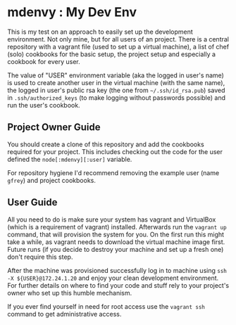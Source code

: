 # mdenvy : My Dev Env

This is my test on an approach to easily set up the development
environment. Not only mine, but for all users of an project. There is
a central repository with a vagrant file (used to set up a virtual
machine), a list of chef (solo) cookbooks for the basic setup, the
project setup and especially a cookbook for every user.

The value of "USER" environment variable (aka the logged in user's
name) is used to create another user in the virtual machine (with the
same name), the logged in user's public rsa key (the one from
`~/.ssh/id_rsa.pub`) saved in `.ssh/authorized_keys` (to make logging
without passwords possible) and run the user's cookbook.


## Project Owner Guide

You should create a clone of this repository and add the cookbooks
required for your project. This includes checking out the code for the
user defined the `node[:mdenvy][:user]` variable.

For repository hygiene I'd recommend removing the example user (name
`gfrey`) and project cookbooks.


## User Guide

All you need to do is make sure your system has vagrant and VirtualBox
(which is a requirement of vagrant) installed. Afterwards run the
  `vagrant up`
command, that will provision the system for you. On the first run this
might take a while, as vagrant needs to download the virtual machine
image first. Future runs (if you decide to destroy your machine and
set up a fresh one) don't require this step.

After the machine was provisioned successfully log in to machine using
  `ssh -X ${USER}@172.24.1.20`
and enjoy your clean development environment. For further details on
where to find your code and stuff rely to your project's owner who set
up this humble mechanism.

If you ever find yourself in need for root access use the
  `vagrant ssh`
command to get administrative access.
